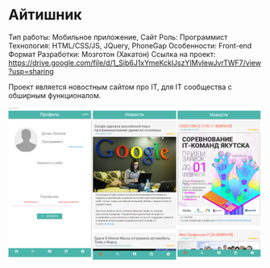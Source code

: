# Айтишник

Тип работы: Мобильное приложение, Сайт
Роль: Программист
Технология: HTML/CSS/JS, JQuery, PhoneGap
Особенности: Front-end
Формат Разработки: Мозготон (Хакатон)
Ссылка на проект: https://drive.google.com/file/d/1_Sib6J1xYmeKcklJszYIMvIewJvrTWF7/view?usp=sharing

Проект является новостным сайтом про IT, для IT сообщества с обширным функционалом.

![Айтишник](/src/assets/4_1.png)